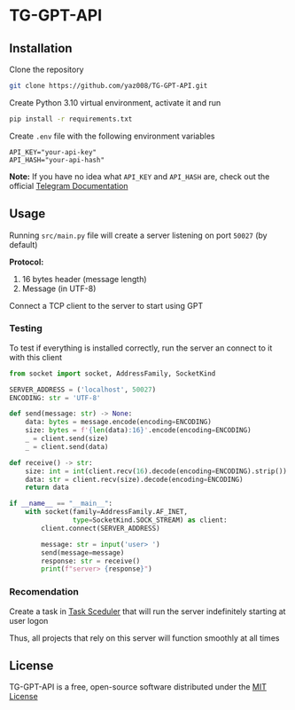 # TG-GPT-API

## Installation

Clone the repository

```sh
git clone https://github.com/yaz008/TG-GPT-API.git
```

Create Python 3.10 virtual environment, activate it and run

```sh
pip install -r requirements.txt
```

Create `.env` file with the following environment variables

```env
API_KEY="your-api-key"
API_HASH="your-api-hash"
```

**Note:** If you have no idea what `API_KEY` and `API_HASH` are, check out the official [Telegram Documentation](https://core.telegram.org/api/obtaining_api_id)

## Usage

Running `src/main.py` file will create a server listening on port `50027` (by default)

**Protocol:**

1. 16 bytes header (message length)
2. Message (in UTF-8)

Connect a TCP client to the server to start using GPT

### Testing

To test if everything is installed correctly, run the server an connect to it with this client

```python
from socket import socket, AddressFamily, SocketKind

SERVER_ADDRESS = ('localhost', 50027)
ENCODING: str = 'UTF-8'

def send(message: str) -> None:
    data: bytes = message.encode(encoding=ENCODING)
    size: bytes = f'{len(data):16}'.encode(encoding=ENCODING)
    _ = client.send(size)
    _ = client.send(data)

def receive() -> str:
    size: int = int(client.recv(16).decode(encoding=ENCODING).strip())
    data: str = client.recv(size).decode(encoding=ENCODING)
    return data

if __name__ == "__main__":
    with socket(family=AddressFamily.AF_INET,
                type=SocketKind.SOCK_STREAM) as client:
        client.connect(SERVER_ADDRESS)

        message: str = input('user> ')
        send(message=message)
        response: str = receive()
        print(f"server> {response}")
```

### Recomendation

Create a task in [Task Sceduler](https://learn.microsoft.com/en-us/windows/win32/taskschd/task-scheduler-start-page) that will run the server indefinitely starting at user logon

Thus, all projects that rely on this server will function smoothly at all times

## License

TG-GPT-API is a free, open-source software distributed under the [MIT License](LICENSE.txt)
